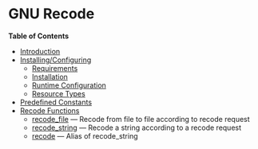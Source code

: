 GNU Recode
==========

**Table of Contents**

-   [Introduction](/intro/recode.html)
-   [Installing/Configuring](/recode/setup.html)
    -   [Requirements](/recode/setup.html#Requirements)
    -   [Installation](/recode/setup.html#Installation)
    -   [Runtime
        Configuration](/recode/setup.html#Runtime%20Configuration)
    -   [Resource Types](/recode/setup.html#Resource%20Types)
-   [Predefined Constants](/recode/constants.html)
-   [Recode Functions](/ref/recode.html)
    -   [recode\_file](/ref/recode.html#recode_file) — Recode from file
        to file according to recode request
    -   [recode\_string](/ref/recode.html#recode_string) — Recode a
        string according to a recode request
    -   [recode](/ref/recode.html#recode) — Alias of recode\_string
